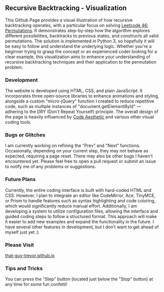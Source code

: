 ## Recursive Backtracking - Visualization

This Github Page provides a visual illustration of how recursive backtracking operates, with a particular focus on solving <a target="_blank" rel="noopener noreferrer" href="https://leetcode.com/problems/permutations">Leetcode 46: Permutations</a>. It demonstrates step-by-step how the algorithm explores different possibilities, backtracks to previous states, and constructs all valid permutations. The solution is implemented in Python 3, so hopefully it will be easy to follow and understand the underlying logic. Whether you're a beginner trying to grasp the concept or an experienced coder looking for a clear example, this visualization aims to enhance your understanding of recursive backtracking techniques and their application to the permutation problem.

### Development 

The website is developed using HTML, CSS, and plain JavaScript. It incorporates three open-source libraries to enhance animations and styling, alongside a custom "micro-jQuery" function I created to reduce repetitive code, such as multiple instances of "document.getElementById" — adhering to the DRY (Don't Repeat Yourself) principle. The overall design of the page is heavily influenced by <a href="https://try.codeaesthetic.io/" target="_blank" rel="noopener noreferrer">Code Aesthetic</a> and various other visual coding tools.

### Bugs or Glitches

I am currently working on refining the "Prev" and "Next" functions. Occasionally, depending on your current step, they may not behave as expected, requiring a page reset. There may also be other bugs I haven't encountered yet. Please feel free to open a pull request or submit an issue to notify me of any problems or suggestions.

### Future Plans

Currently, the entire coding interface is built with hard-coded HTML and CSS. However, I plan to integrate an editor like CodeMirror, Ace, TinyMCE, or Prism to handle features such as syntax highlighting and code coloring, which would significantly reduce manual effort. Additionally, I am developing a system to utilize configuration files, allowing the interface and guided coding steps to follow a structured format. This approach will make it easier to add new examples and expand the functionality in the future. I have several other features in development, but I don’t want to get ahead of myself just yet :)

### Please Visit

<a target="_blank" rel="noopener noreferrer" href="https://that-guy-trevor.github.io">that-guy-trevor.github.io</a>

### Tips and Tricks

You can press the "Step" button (located just below the "Stop" button) at any time for some fun confetti!
